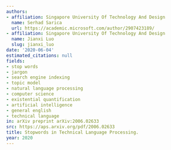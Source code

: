 ```yaml
---
authors:
- affiliation: Singapore University Of Technology And Design
  name: Serhad Sarica
  url: https://academic.microsoft.com/author/2907423189/
- affiliation: Singapore University Of Technology And Design
  name: Jianxi Luo
  slug: jianxi_luo
date: '2020-06-04'
estimated_citations: null
fields:
- stop words
- jargon
- search engine indexing
- topic model
- natural language processing
- computer science
- existential quantification
- artificial intelligence
- general english
- technical language
in: arXiv preprint arXiv:2006.02633
src: https://aps.arxiv.org/pdf/2006.02633
title: Stopwords in Technical Language Processing.
year: 2020
---
```

